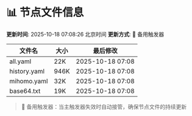 # 📊 节点文件信息

**更新时间**: 2025-10-18 07:08:26 北京时间
**更新方式**: 🔄 备用触发器

| 文件名 | 大小 | 最后修改 |
|--------|------|----------|
| all.yaml | 22K | 2025-10-18 07:08 |
| history.yaml | 946K | 2025-10-18 07:08 |
| mihomo.yaml | 32K | 2025-10-18 07:08 |
| base64.txt | 19K | 2025-10-18 07:08 |

> 🔄 备用触发器：当主触发器失效时自动接管，确保节点文件的持续更新
